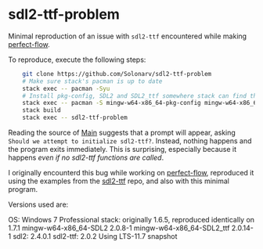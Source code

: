 # sdl2-ttf-problem

Minimal reproduction of an issue with `sdl2-ttf` encountered while making [perfect-flow](https://github.com/Solonarv/perfect-flow).

To reproduce, execute the following steps:

```bash
    git clone https://github.com/Solonarv/sdl2-ttf-problem
    # Make sure stack's pacman is up to date
    stack exec -- pacman -Syu
    # Install pkg-config, SDL2 and SDL2_ttf somewhere stack can find them
    stack exec -- pacman -S mingw-w64-x86_64-pkg-config mingw-w64-x86_64-SDL2 mingw-w64-x86_64-SDL2_ttf
    stack build
    stack exec -- sdl2-ttf-problem
```

Reading the source of [Main](FIXME) suggests that a prompt will appear, asking `Should we attempt to initialize sdl2-ttf?`.
Instead, nothing happens and the program exits immediately. This is surprising, especially because it happens
*even if no sdl2-ttf functions are called*.

I originally encounterd this bug while working on [perfect-flow](https://github.com/Solonarv/perfect-flow), reproduced it
using the examples from the [sdl2-ttf](https://github.com/haskell-game/sdl2-ttf) repo, and also with this minimal program.

Versions used are:

OS: Windows 7 Professional
stack: originally 1.6.5, reproduced identically on 1.7.1
mingw-w64-x86_64-SDL2 2.0.8-1
mingw-w64-x86_64-SDL2_ttf 2.0.14-1
sdl2: 2.4.0.1
sdl2-ttf: 2.0.2
Using LTS-11.7 snapshot